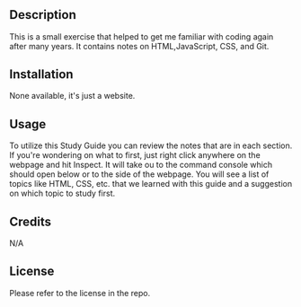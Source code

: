 # <Bootcamp Study Guide>

## Description

This is a small exercise that helped to get me familiar with coding again after many years. It contains notes on HTML,JavaScript, CSS, and Git.

## Installation

None available, it's just a website.

## Usage

To utilize this Study Guide you can review the notes that are in each section. If you're wondering on what to first, just right click anywhere on the webpage and hit Inspect. It will take ou to the command console which should open below or to the side of the webpage. You will see a list of topics like HTML, CSS, etc. that we learned with this guide and a suggestion on which topic to study first.

## Credits

N/A

## License

Please refer to the license in the repo.
